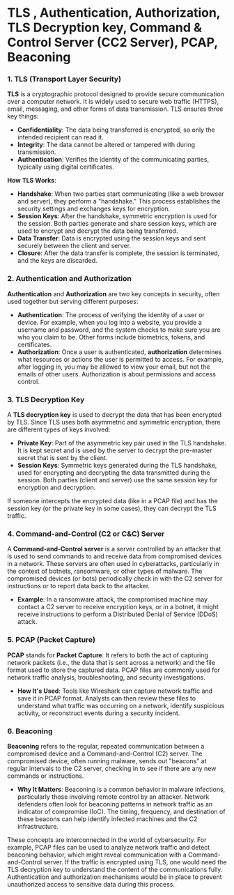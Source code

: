 # TLS , Authentication, Authorization, TLS Decryption key, Command & Control Server (CC2 Server), PCAP,  Beaconing

### **1\. TLS (Transport Layer Security)**

**TLS** is a cryptographic protocol designed to provide secure communication over a computer network. It is widely used to secure web traffic (HTTPS), email, messaging, and other forms of data transmission. TLS ensures three key things:

* **Confidentiality**: The data being transferred is encrypted, so only the intended recipient can read it.  
* **Integrity**: The data cannot be altered or tampered with during transmission.  
* **Authentication**: Verifies the identity of the communicating parties, typically using digital certificates.

**How TLS Works**:

* **Handshake**: When two parties start communicating (like a web browser and server), they perform a "handshake." This process establishes the security settings and exchanges keys for encryption.  
* **Session Keys**: After the handshake, symmetric encryption is used for the session. Both parties generate and share session keys, which are used to encrypt and decrypt the data being transferred.  
* **Data Transfer**: Data is encrypted using the session keys and sent securely between the client and server.  
* **Closure**: After the data transfer is complete, the session is terminated, and the keys are discarded.

### **2\. Authentication and Authorization**

**Authentication** and **Authorization** are two key concepts in security, often used together but serving different purposes:

* **Authentication**: The process of verifying the identity of a user or device. For example, when you log into a website, you provide a username and password, and the system checks to make sure you are who you claim to be. Other forms include biometrics, tokens, and certificates.  
* **Authorization**: Once a user is authenticated, **authorization** determines what resources or actions the user is permitted to access. For example, after logging in, you may be allowed to view your email, but not the emails of other users. Authorization is about permissions and access control.

### **3\. TLS Decryption Key**

A **TLS decryption key** is used to decrypt the data that has been encrypted by TLS. Since TLS uses both asymmetric and symmetric encryption, there are different types of keys involved:

* **Private Key**: Part of the asymmetric key pair used in the TLS handshake. It is kept secret and is used by the server to decrypt the pre-master secret that is sent by the client.  
* **Session Keys**: Symmetric keys generated during the TLS handshake, used for encrypting and decrypting the data transmitted during the session. Both parties (client and server) use the same session key for encryption and decryption.

If someone intercepts the encrypted data (like in a PCAP file) and has the session key (or the private key in some cases), they can decrypt the TLS traffic.

### **4\. Command-and-Control (C2 or C\&C) Server**

A **Command-and-Control server** is a server controlled by an attacker that is used to send commands to and receive data from compromised devices in a network. These servers are often used in cyberattacks, particularly in the context of botnets, ransomware, or other types of malware. The compromised devices (or bots) periodically check in with the C2 server for instructions or to report data back to the attacker.

* **Example**: In a ransomware attack, the compromised machine may contact a C2 server to receive encryption keys, or in a botnet, it might receive instructions to perform a Distributed Denial of Service (DDoS) attack.

### **5\. PCAP (Packet Capture)**

**PCAP** stands for **Packet Capture**. It refers to both the act of capturing network packets (i.e., the data that is sent across a network) and the file format used to store the captured data. PCAP files are commonly used for network traffic analysis, troubleshooting, and security investigations.

* **How It's Used**: Tools like Wireshark can capture network traffic and save it in PCAP format. Analysts can then review these files to understand what traffic was occurring on a network, identify suspicious activity, or reconstruct events during a security incident.

### **6\. Beaconing**

**Beaconing** refers to the regular, repeated communication between a compromised device and a Command-and-Control (C2) server. The compromised device, often running malware, sends out "beacons" at regular intervals to the C2 server, checking in to see if there are any new commands or instructions.

* **Why It Matters**: Beaconing is a common behavior in malware infections, particularly those involving remote control by an attacker. Network defenders often look for beaconing patterns in network traffic as an indicator of compromise (IoC). The timing, frequency, and destination of these beacons can help identify infected machines and the C2 infrastructure.

These concepts are interconnected in the world of cybersecurity. For example, PCAP files can be used to analyze network traffic and detect beaconing behavior, which might reveal communication with a Command-and-Control server. If the traffic is encrypted using TLS, one would need the TLS decryption key to understand the content of the communications fully. Authentication and authorization mechanisms would be in place to prevent unauthorized access to sensitive data during this process.
